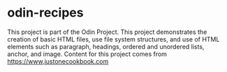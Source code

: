 # odin-recipes
This project is part of the Odin Project.
This project demonstrates the creation of basic HTML files, use file system structures, and use of HTML elements such as paragraph, headings, ordered and unordered lists, anchor, and image.
Content for this project comes from https://www.justonecookbook.com